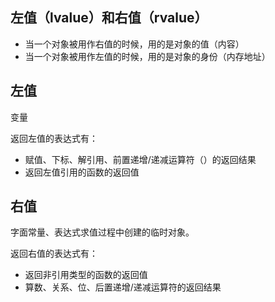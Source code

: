 ## 左值（lvalue）和右值（rvalue）

- 当一个对象被用作右值的时候，用的是对象的值（内容）
- 当一个对象被用作左值的时候，用的是对象的身份（内存地址）

## 左值

变量

返回左值的表达式有：

- 赋值、下标、解引用、前置递增/递减运算符（）的返回结果
- 返回左值引用的函数的返回值

## 右值

字面常量、表达式求值过程中创建的临时对象。

返回右值的表达式有：

- 返回非引用类型的函数的返回值
- 算数、关系、位、后置递增/递减运算符的返回结果